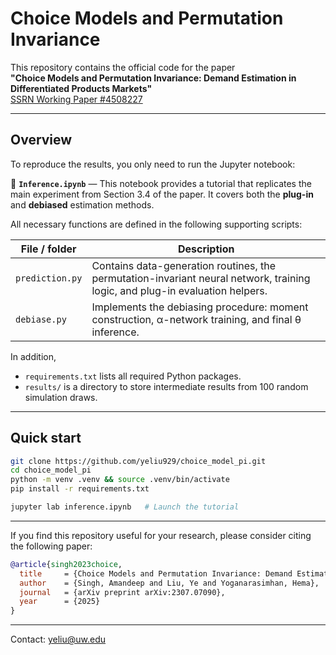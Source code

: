 # Choice Models and Permutation Invariance

This repository contains the official code for the paper  
**"Choice Models and Permutation Invariance: Demand Estimation in Differentiated Products Markets"**  
[SSRN Working Paper #4508227](https://papers.ssrn.com/sol3/papers.cfm?abstract_id=4508227)

---

## Overview

To reproduce the results, you only need to run the Jupyter notebook:

📓 **`Inference.ipynb`** — This notebook provides a tutorial that replicates the main experiment from Section 3.4 of the paper. It covers both the **plug-in** and **debiased** estimation methods.

All necessary functions are defined in the following supporting scripts:

| File / folder | Description |
|---------------|-------------|
| `prediction.py` | Contains data-generation routines, the permutation-invariant neural network, training logic, and plug-in evaluation helpers. |
| `debiase.py`    | Implements the debiasing procedure: moment construction, α-network training, and final θ inference. |


In addition,
  - `requirements.txt` lists all required Python packages. 
  - `results/` is a directory to store intermediate results from 100 random simulation draws. 

---

## Quick start

```bash
git clone https://github.com/yeliu929/choice_model_pi.git
cd choice_model_pi
python -m venv .venv && source .venv/bin/activate
pip install -r requirements.txt

jupyter lab inference.ipynb   # Launch the tutorial
```

---

If you find this repository useful for your research, please consider citing the following paper:

```bibtex
@article{singh2023choice,
  title     = {Choice Models and Permutation Invariance: Demand Estimation in Differentiated Products Markets},
  author    = {Singh, Amandeep and Liu, Ye and Yoganarasimhan, Hema},
  journal   = {arXiv preprint arXiv:2307.07090},
  year      = {2025}
}
```
---
Contact: yeliu@uw.edu
